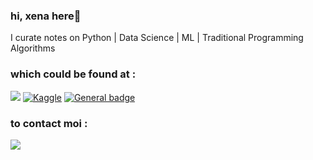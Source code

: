 
### hi, xena here👋

I curate notes on Python | Data Science |  ML | Traditional Programming Algorithms


### which could be found at : 

[![](https://img.shields.io/badge/Medium-12100E?style=for-the-badge&logo=medium&logoColor=white)](https://medium.com/@xenagarage)
[![Kaggle](https://img.shields.io/badge/Kaggle-035a7d?style=for-the-badge&logo=kaggle&logoColor=white)](https://www.kaggle.com/xenagarage)
[![General badge](https://img.shields.io/badge/github.io-XenaGarageOpenSourceBlog-<COLOR>.svg)](https://xenagarage.github.io)



### to contact moi :   
[![](https://img.shields.io/badge/linkedin-%230077B5.svg?&style=for-the-badge&logo=linkedin&logoColor=white)](https://www.linkedin.com/in/senanursahin/?locale=en_US) 
